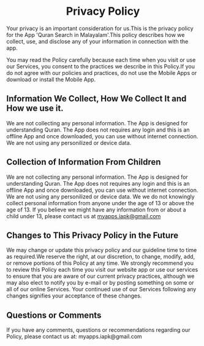 <h1 align="center">Privacy Policy</h1>
Your privacy is an important consideration for us.This is the privacy policy for the App 'Quran Search in Malayalam'.This policy describes how we collect, use, and disclose any of your information in connection with the app.

You may read the Policy carefully because each time when you visit or use our Services, you consent to the practices we describe in this Policy.If you do not agree with our policies and practices, do not use the Mobile Apps or download or install the Mobile App.

<h2>Information We Collect, How We Collect It and How we use it.</h2>
We are not collecting any personal information. The App is designed for understanding Quran. The App does not requires any login and this is an offline App and once downloaded,  you can use without internet connection. We are not using any personilized or device data.


<h2>Collection of Information From Children</h2>

We are not collecting any personal information. The App is designed for understanding Quran. The App does not requires any login and this is an offline App and once downloaded,  you can use without internet connection. We are not using any personilized or device data. We  we do not knowingly collect personal information from anyone under the age of 13 or above the age of 13. If you believe we might have any information from or about a child under 13, please contact us at myapps.iapk@gmail.com

<h2>Changes to This Privacy Policy in the Future</h2>
We may change or update this privacy policy and our guideline time to time as required.We reserve the right, at our discretion, to change, modify, add, or remove portions of this Policy at any time. We strongly recommend you to review this Policy each time you visit our website app or use our services to ensure that you are aware of our current privacy practices, although we may also elect to notify you by e-mail or by posting something on some or all of our online Services. Your continued use of our Services following any changes signifies your acceptance of these changes.

<h2>Questions or Comments</h2>
If you have any comments, questions or recommendations regarding our Policy, please contact us at: myapps.iapk@gmail.com
